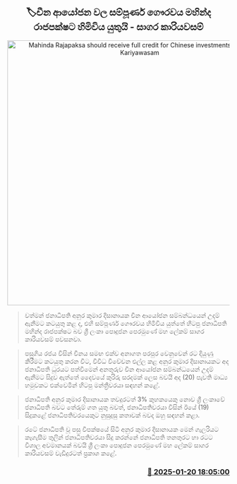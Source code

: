 <p align='center'><b><h2 align='center' title='Mahinda Rajapaksa should receive full credit for Chinese investments - Sagara Kariyawasam'>🏷චීන ආයෝජන වල සම්පූර්ණ ගෞරවය මහින්ද රාජපක්ෂට හිමිවිය යුතුයි  - සාගර කාරියවසම්</h2></b></p>
<p align='center'><img src='https://helakuru.sgp1.cdn.digitaloceanspaces.com/esana/images/lib/sagara-kariyawasam-media-2025.jpg' width='600' alt='Mahinda Rajapaksa should receive full credit for Chinese investments - Sagara Kariyawasam'></p>

> වත්මන් ජනාධිපති අනුර කුමාර දිසානායක චීන ආයෝජන සම්බන්ධයෙන් උදම් ඇනීමට කටයුතු කළ ද, එහි සම්පූර්ණ ගෞරවය හිමිවිය යුත්තේ හිටපු ජනාධිපති මහින්ද රාජපක්ෂට බව ශ්‍රී ලංකා පොදුජන පෙරමුණේ මහ ලේකම් සාගර කාරියවසම් පවසනවා.

> පසුගිය රජය විසින් චීනය සමඟ එක්ව අනාගත පරපුර වෙනුවෙන් රට දියුණු කිරීමට කටයුතු කරන විට, විවිධ විවේචන එල්ල කළ අනුර කුමාර දිසානායක​ට අද ජනාධිපති ධූරයට පත්වීමෙන් අනතුරුව චීන ආයෝජන සම්බන්ධයෙන් උදම් ඇනීමට සිදුව ඇත්තේ දෛවයේ කුරිරු සරදමක් ලෙස බවයි අද (20) පැවති මාධ්‍ය හමුවකට එක්වෙමින් හිටපු මන්ත්‍රීවරයා සඳහන් කළේ.

> ජනාධිපති අනුර කුමාර දිසානායක තවදුරටත් 3% කුහකයෙකු නොව ශ්‍රී ලංකාවේ ජනාධිපති බවට තේරුම් ගත යුතු බවත්, ජනාධිපතිවරයා විසින් ඊයේ (19) සිදුකළේ ජනාධිපතිවරයෙකුට නුසුදුසු කතාවක් බවද ඔහු සඳහන් කළා.

> රටේ ජනාධිපති වූ පසු විපක්ෂයේ සිටි අනුර කුමාර දිසානායක මෙන් ගැලරියට කෑගැසීම තුලින් ජනාධිපතිවරයා සිදු කරන්නේ ජනාධිපති තනතුරට හා රටට විශාල අවමානයක් බවයි ශ්‍රී ලංකා පොදුජන පෙරමුණේ මහ ලේකම් සාගර කාරියවසම් වැඩිදුරටත් ප්‍රකාශ කළේ. 



<h3 align='right'><a href='https://www.helakuru.lk/esana/p/106726/'>📅 2025-01-20 18:05:00</a></h3>

